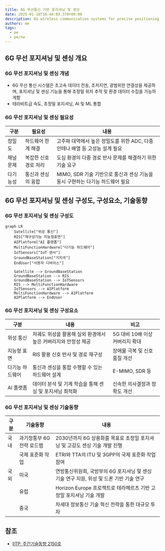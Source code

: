 ```yaml
---
title: 6G 무선통신 기반 포지셔닝 및 센싱
date: 2025-01-18T16:44:03.370+09:00
description: 6G wireless communication systems for precise positioning and sensing
authors: me
tags:
  - pe
  - pe/nw
---
```


## 6G 무선 포지셔닝 및 센싱 개요

### 6G 무선 포지셔닝 및 센싱 개념

- 6G 무선 통신 시스템은 초고속 데이터 전송, 초저지연, 광범위한 연결성을 제공하며, 포지셔닝 및 센싱 기능을 통해 초정밀 위치 추적 및 환경 데이터 수집을 가능하게함
- 테라비트급 속도, 초정밀 포지셔닝, AI 및 ML 통합

### 6G 무선 포지셔닝 및 센싱 필요성

| 구분 | 필요성 | 내용 |
| --- | --- | --- |
| 정밀도 | 하드웨어 한계 해결 | 고주파 대역에서 높은 정밀도를 위한 ADC, 다중 안테나 배열 등 고성능 설계 필요 |
| 채널 문제 | 복잡한 신호 경로 처리 | 도심 환경의 다중 경로 반사 문제를 해결하기 위한 기술 요구 |
| 다기능성 | 통신과 센싱의 융합 | MIMO, SDR 기술 기반으로 통신과 센싱 기능을 동시 구현하는 다기능 하드웨어 필요 |

## 6G 무선 포지셔닝 및 센싱 구성도, 구성요소, 기술동향

### 6G 무선 포지셔닝 및 센싱 구성도

```mermaid
graph LR
    Satellite["위성 통신"]
    RIS["재구성가능 지능형표면"]
    AIPlatform["AI 플랫폼"]
    MultiFunctionHardware["다기능 하드웨어"]
    IoTSensors["IoT 센서"]
    GroundBaseStation["기지국"]
    EndUser["사용자 디바이스"]

    Satellite --> GroundBaseStation
    GroundBaseStation --> RIS
    GroundBaseStation --> IoTSensors
    RIS --> MultiFunctionHardware
    IoTSensors --> AIPlatform
    MultiFunctionHardware --> AIPlatform
    AIPlatform --> EndUser
```

### 6G 무선 포지셔닝 및 센싱 구성요소

| 구분 | 내용 | 비고 |
| --- | --- | --- |
| 위성 통신 | 저궤도 위성을 활용해 실외 환경에서 높은 커버리지와 안정성 제공 | 5G 대비 10배 이상 커버리지 확대 |
| 지능형 표면 | RIS 활용 신호 반사 및 경로 재구성 | 장애물 극복 및 신호 품질 개선 |
| 다기능 하드웨어 | 통신과 센싱을 통합 수행할 수 있는 하드웨어 설계 |E-MIMO, SDR 등 |
| AI 플랫폼 | 데이터 분석 및 기계 학습을 통해 센싱 및 포지셔닝 최적화 | 신속한 의사결정과 정확도 개선 |

### 6G 무선 포지셔닝 및 센싱 기술동향

| 구분 | 기술동향 | 내용 |
| --- | --- | --- |
| 국내 | 과기정통부 6G 전략 로드맵 | 2030년까지 6G 상용화를 목표로 초정밀 포지셔닝 및 고감도 센싱 기술 개발 진행 |
| | 국제 표준화 작업 | ETRI와 TTA의 ITU 및 3GPP의 국제 표준화 작업 참여 |
| 국외 | 미국 | 연방통신위원회, 국방부의 6G 포지셔닝 및 센싱 기술 연구 지원, 위성 및 드론 기반 기술 연구 |
| | 유럽 | Horizon Europe 프로젝트로 테라헤르츠 기반 고정밀 포지셔닝 기술 개발 |
| | 중국 | 차세대 정보통신 기술 혁신 전략을 통한 대규모 투자 |

## 참조

- [IITP: 주간기술동향 2150호](https://iitp.kr/kr/1/knowledge/periodicalViewA.it?searClassCode=B_ITA_01&masterCode=publication&identifier=1335)
